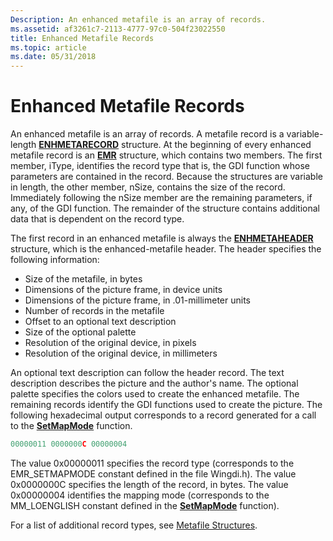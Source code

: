 ```yaml
---
Description: An enhanced metafile is an array of records.
ms.assetid: af3261c7-2113-4777-97c0-504f23022550
title: Enhanced Metafile Records
ms.topic: article
ms.date: 05/31/2018
---
```


# Enhanced Metafile Records

An enhanced metafile is an array of records. A metafile record is a variable-length [**ENHMETARECORD**](/windows/win32/api/wingdi/ns-wingdi-enhmetarecord) structure. At the beginning of every enhanced metafile record is an [**EMR**](/windows/win32/api/wingdi/ns-wingdi-emr) structure, which contains two members. The first member, iType, identifies the record type that is, the GDI function whose parameters are contained in the record. Because the structures are variable in length, the other member, nSize, contains the size of the record. Immediately following the nSize member are the remaining parameters, if any, of the GDI function. The remainder of the structure contains additional data that is dependent on the record type.

The first record in an enhanced metafile is always the [**ENHMETAHEADER**](/windows/win32/api/wingdi/ns-wingdi-enhmetaheader) structure, which is the enhanced-metafile header. The header specifies the following information:

-   Size of the metafile, in bytes
-   Dimensions of the picture frame, in device units
-   Dimensions of the picture frame, in .01-millimeter units
-   Number of records in the metafile
-   Offset to an optional text description
-   Size of the optional palette
-   Resolution of the original device, in pixels
-   Resolution of the original device, in millimeters

An optional text description can follow the header record. The text description describes the picture and the author's name. The optional palette specifies the colors used to create the enhanced metafile. The remaining records identify the GDI functions used to create the picture. The following hexadecimal output corresponds to a record generated for a call to the [**SetMapMode**](/windows/desktop/api/Wingdi/nf-wingdi-setmapmode) function.


```C++
00000011 0000000C 00000004 
```



The value 0x00000011 specifies the record type (corresponds to the EMR\_SETMAPMODE constant defined in the file Wingdi.h). The value 0x0000000C specifies the length of the record, in bytes. The value 0x00000004 identifies the mapping mode (corresponds to the MM\_LOENGLISH constant defined in the [**SetMapMode**](/windows/desktop/api/Wingdi/nf-wingdi-setmapmode) function).

For a list of additional record types, see [Metafile Structures](metafile-structures.md).

 

 



